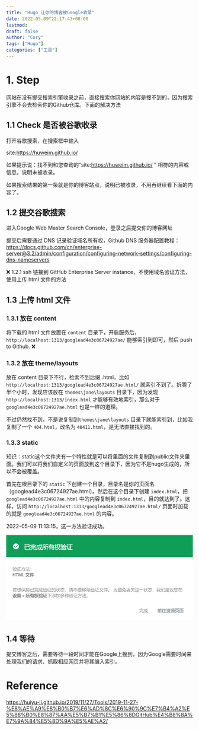 ```yaml
---
title: "Hugo_让你的博客被Google收录"
date: 2022-05-09T22:17:43+08:00
lastmod: 
draft: false
author: "Cory"
tags: ["Hugo"]
categories: ["工具"]
---
```



# 1. Step
网站在没有提交搜索引擎收录之前，直接搜索你网站的内容是搜不到的，因为搜索引擎不会去检索你的Github仓库。下面的解决方法
## 1.1 Check 是否被谷歌收录
打开谷歌搜索，在搜索框中输入

site:https://huweim.github.io/ 

如果提示说：找不到和您查询的“site:https://huweim.github.io/ ” 相符的内容或信息，说明未被收录。

如果搜索结果的第一条就是你的博客站点，说明已被收录，不用再继续看下面的内容了。

## 1.2 提交谷歌搜索

进入Google Web Master Search Console，登录之后提交你的博客网址

提交后需要通过 DNS 记录验证域名所有权，Github DNS 服务器配置教程：https://docs.github.com/cn/enterprise-server@3.2/admin/configuration/configuring-network-settings/configuring-dns-nameservers

:x: 1.2.1 ssh 链接到 GitHub Enterprise Server instance，不使用域名验证方法，使用上传 html 文件的方法

## 1.3 上传 html 文件

### 1.3.1 放在 content
将下载的 html 文件放置在 `content` 目录下，开启服务后，`http://localhost:1313/googlead4e3c06724927ae/` 能够索引到即可，然后 push to Github.  :x:
### 1.3.2 放在 theme/layouts
放在 content 目录下不行，检索不到后缀 .html，比如 `http://localhost:1313/googlead4e3c06724927ae.html/` 就索引不到了。折腾了半个小时，发现应该放在 `themes\jane\layouts` 目录下，因为发现 `http://localhost:1313/index.html` 才能够有效地索引，那么对于 `googlead4e3c06724927ae.html` 也是一样的道理。

不过仍然找不到，不是说复制到`themes\jane\layouts` 目录下就能索引到，比如我复制了一个 `404.html`，改名为 `40411.html`，是无法直接找到的。

### 1.3.3 static

知识：static这个文件夹有一个特性就是可以将里面的文件复制到public文件夹里面。我们可以将我们自定义的页面放到这个目录下，因为它不是hugo生成的，所以不会被覆盖。

首先在根目录下的 `static` 下创建一个目录，目录名是你的页面名（googlead4e3c06724927ae.html）。然后在这个目录下创建 `index.html`，把 `googlead4e3c06724927ae.html` 中的内容复制到 `index.html`，目的就达到了。这样，访问 `http://localhost:1313/googlead4e3c06724927ae.html/` 页面时加载的就是 `googlead4e3c06724927ae.html` 的内容。

2022-05-09 11:13:15，这一方法验证成功。

![](./Img/Verify.png)

## 1.4 等待

提交博客之后，需要等待一段时间才能在Google上搜到，因为Google需要时间来处理我们的请求、抓取相应网页并将其编入索引。

# Reference

https://huiyu-li.github.io/2019/11/27/Tools/2019-11-27-%E8%AE%A9%E8%B0%B7%E6%AD%8C%E6%90%9C%E7%B4%A2%E5%88%B0%E8%87%AA%E5%B7%B1%E5%86%8DGitHub%E4%B8%8A%E7%9A%84%E5%8D%9A%E5%AE%A2/
